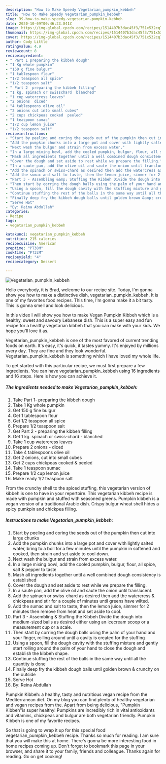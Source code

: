 ```yaml
---
description: "How to Make Speedy Vegetarian_pumpkin_kebbeh"
title: "How to Make Speedy Vegetarian_pumpkin_kebbeh"
slug: 39-how-to-make-speedy-vegetarian-pumpkin-kebbeh
date: 2020-10-09T00:46:23.841Z
image: https://img-global.cpcdn.com/recipes/1514407b3dac45f3/751x532cq70/vegetarian_pumpkin_kebbeh-recipe-main-photo.jpg
thumbnail: https://img-global.cpcdn.com/recipes/1514407b3dac45f3/751x532cq70/vegetarian_pumpkin_kebbeh-recipe-main-photo.jpg
cover: https://img-global.cpcdn.com/recipes/1514407b3dac45f3/751x532cq70/vegetarian_pumpkin_kebbeh-recipe-main-photo.jpg
author: Cody Little
ratingvalue: 4.9
reviewcount: 8
recipeingredient:
- " Part 1 preparing the kibbeh dough"
- "1 Kg whole pumpkin"
- "150 g fine bulgur"
- "1 tablespoon flour"
- "1/2 teaspoon all spice"
- "1/2 teaspoon salt"
- " Part 2  preparing the kibbeh filling"
- "1 kg. spinach or swisschard  blanched"
- "1 cup watercress leaves"
- "2 onions  diced"
- "4 tablespoons olive oil"
- "2 onions cut into small cubes"
- "2 cups chickpeas cooked  peeled"
- "1 teaspoon sumac"
- "1/2 cup lemon juice"
- "1/2 teaspoon salt"
recipeinstructions:
- "Start by peeling and coring the seeds out of the pumpkin then cut into large chunks"
- "Add the pumpkin chunks into a large pot and cover with lightly salted water, bring to a boil for a few minutes until the pumpkin in softened and cooked, then strain and set aside to cool down."
- "Next wash the bulgur and strain from excess water."
- "In a large mixing bowl, add the cooled pumpkin, bulgur, flour, all spice, salt &amp; pepper to taste"
- "Mash all ingredients together until a well combined dough consistency is established"
- "Cover the dough and set aside to rest while we prepare the filling."
- "In a saute pan, add the olive oil and saute the onion until translucent."
- "Add the spinach or swiss-chard as desired then add the watercress &amp; chickpeas and stir for a couple of minutes until greens have wilted."
- "Add the sumac and salt to taste, then the lemon juice, simmer for 2 minutes then remove from heat and set aside to cool."
- "Part 3 - Assembling &amp; Stuffing the Kibbeh Divide the dough into medium-sized balls as desired either using an icecream scoop or a measurement cup or a scale."
- "Then start by corring the dough balls using the palm of your hand and your finger, rolling around until a cavity is created for the stuffing"
- "Using a spoon, fill the dough cavity with the stuffing mixture and gently start rolling around the palm of your hand to close the dough and establish the kibbeh shape."
- "Continue stuffing the rest of the balls in the same way until all the quantity is done"
- "Finally deep fry the kibbeh dough balls until golden brown &amp; crunchy on the outside"
- "Serve Hot"
- "By: Reina Abdullah"
categories:
- Recipe
tags:
- vegetarian_pumpkin_kebbeh

katakunci: vegetarian_pumpkin_kebbeh 
nutrition: 215 calories
recipecuisine: American
preptime: "PT30M"
cooktime: "PT32M"
recipeyield: "4"
recipecategory: Dessert

---
```



![Vegetarian_pumpkin_kebbeh](https://img-global.cpcdn.com/recipes/1514407b3dac45f3/751x532cq70/vegetarian_pumpkin_kebbeh-recipe-main-photo.jpg)

Hello everybody, it is Brad, welcome to our recipe site. Today, I'm gonna show you how to make a distinctive dish, vegetarian_pumpkin_kebbeh. It is one of my favorites food recipes. This time, I'm gonna make it a bit tasty. This is gonna smell and look delicious.

In this video I will show you how to make Vegan Pumpkin Kibbeh which is a healthy, sweet and savoury Lebanese dish. This is a super easy and fun recipe for a healthy vegetarian kibbeh that you can make with your kids. We hope you&#39;ll love it as.

Vegetarian_pumpkin_kebbeh is one of the most favored of current trending foods on earth. It's easy, it's quick, it tastes yummy. It's enjoyed by millions every day. They are fine and they look wonderful. Vegetarian_pumpkin_kebbeh is something which I have loved my whole life.


To get started with this particular recipe, we must first prepare a few ingredients. You can have vegetarian_pumpkin_kebbeh using 16 ingredients and 16 steps. Here is how you can achieve it.

<!--inarticleads1-->

##### The ingredients needed to make Vegetarian_pumpkin_kebbeh:

1. Take  Part 1- preparing the kibbeh dough
1. Take 1 Kg whole pumpkin
1. Get 150 g fine bulgur
1. Get 1 tablespoon flour
1. Get 1/2 teaspoon all spice
1. Prepare 1/2 teaspoon salt
1. Get  Part 2 - preparing the kibbeh filling
1. Get 1 kg. spinach or swiss-chard - blanched
1. Take 1 cup watercress leaves
1. Prepare 2 onions - diced
1. Take 4 tablespoons olive oil
1. Get 2 onions, cut into small cubes
1. Get 2 cups chickpeas cooked &amp; peeled
1. Take 1 teaspoon sumac
1. Prepare 1/2 cup lemon juice
1. Make ready 1/2 teaspoon salt


From the crunchy shell to the spiced stuffing, this vegetarian version of kibbeh is one to have in your repertoire. This vegetarian kibbeh recipe is made with pumpkin and stuffed with seasoned greens. Pumpkin kibbeh is a vegan version of a traditional Arabic dish. Crispy bulgur wheat shell hides a spicy pumkpin and chickpea filling. 

<!--inarticleads2-->

##### Instructions to make Vegetarian_pumpkin_kebbeh:

1. Start by peeling and coring the seeds out of the pumpkin then cut into large chunks
1. Add the pumpkin chunks into a large pot and cover with lightly salted water, bring to a boil for a few minutes until the pumpkin in softened and cooked, then strain and set aside to cool down.
1. Next wash the bulgur and strain from excess water.
1. In a large mixing bowl, add the cooled pumpkin, bulgur, flour, all spice, salt &amp; pepper to taste
1. Mash all ingredients together until a well combined dough consistency is established
1. Cover the dough and set aside to rest while we prepare the filling.
1. In a saute pan, add the olive oil and saute the onion until translucent.
1. Add the spinach or swiss-chard as desired then add the watercress &amp; chickpeas and stir for a couple of minutes until greens have wilted.
1. Add the sumac and salt to taste, then the lemon juice, simmer for 2 minutes then remove from heat and set aside to cool.
1. Part 3 - Assembling &amp; Stuffing the Kibbeh Divide the dough into medium-sized balls as desired either using an icecream scoop or a measurement cup or a scale.
1. Then start by corring the dough balls using the palm of your hand and your finger, rolling around until a cavity is created for the stuffing
1. Using a spoon, fill the dough cavity with the stuffing mixture and gently start rolling around the palm of your hand to close the dough and establish the kibbeh shape.
1. Continue stuffing the rest of the balls in the same way until all the quantity is done
1. Finally deep fry the kibbeh dough balls until golden brown &amp; crunchy on the outside
1. Serve Hot
1. By: Reina Abdullah


Pumpkin Kibbeh: a healthy, tasty and nutritious vegan recipe from the Mediterranean diet. On my blog you can find plenty of healthy vegetarian and vegan recipes from the. Apart from being delicious, &#34;Pumpkin Kibbeh&#34;is super healthy! Pumpkins are incredibly rich in vital antioxidants and vitamins, chickpeas and bulgur are both vegetarian friendly. Pumpkin Kibbeh is one of my favorite recipes. 

So that is going to wrap it up for this special food vegetarian_pumpkin_kebbeh recipe. Thanks so much for reading. I am sure that you will make this at home. There's gonna be more interesting food in home recipes coming up. Don't forget to bookmark this page in your browser, and share it to your family, friends and colleague. Thanks again for reading. Go on get cooking!
